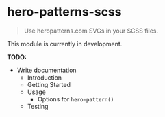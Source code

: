 # hero-patterns-scss
> Use heropatterns.com SVGs in your SCSS files.

This module is currently in development.

**TODO:**
* Write documentation
    * Introduction
    * Getting Started
    * Usage
        * Options for `hero-pattern()`
    * Testing